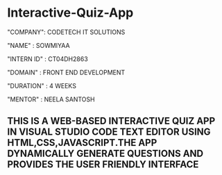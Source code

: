 # Interactive-Quiz-App

"COMPANY": CODETECH IT SOLUTIONS

"NAME" : SOWMIYAA

"INTERN ID" : CT04DH2863

"DOMAIN" : FRONT END DEVELOPMENT

"DURATION" : 4 WEEKS

"MENTOR" : NEELA SANTOSH

## THIS IS A WEB-BASED INTERACTIVE QUIZ APP IN VISUAL STUDIO CODE TEXT EDITOR USING HTML,CSS,JAVASCRIPT.THE APP DYNAMICALLY GENERATE QUESTIONS AND PROVIDES THE USER FRIENDLY INTERFACE ##
   
